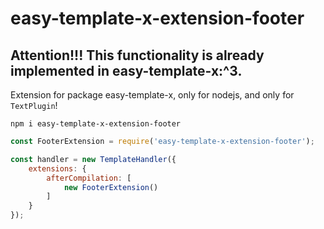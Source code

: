 # easy-template-x-extension-footer

## Attention!!! This functionality is already implemented in easy-template-x:^3.

Extension for package easy-template-x, only for nodejs, and only for `TextPlugin`!

`npm i easy-template-x-extension-footer`

```javascript
const FooterExtension = require('easy-template-x-extension-footer');

const handler = new TemplateHandler({
    extensions: {
        afterCompilation: [
            new FooterExtension()
        ]
    }
});
```
